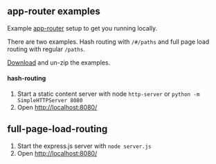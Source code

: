 ## app-router examples
Example [app-router](http://erikringsmuth.github.io/app-router/) setup to get you running locally.

There are two examples. Hash routing with `/#/paths` and full page load routing with regular `/paths`.

[Download](https://github.com/erikringsmuth/app-router-examples/archive/master.zip) and un-zip the examples.

#### hash-routing
1. Start a static content server with node `http-server` or `python -m SimpleHTTPServer 8080`
2. Open [http://localhost:8080/](http://localhost:8080/)

## full-page-load-routing
1. Start the express.js server with `node server.js`
2. Open [http://localhost:8080/](http://localhost:8080/)
